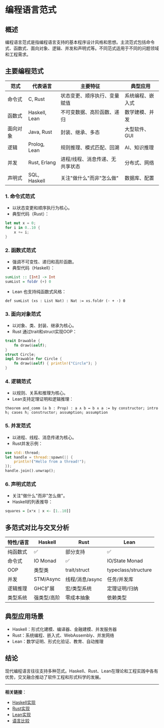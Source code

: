 # 编程语言范式

## 概述

编程语言范式是指编程语言支持的基本程序设计风格和思想。主流范式包括命令式、函数式、面向对象、逻辑、并发和声明式等。不同范式适用于不同的问题领域和工程需求。

## 主要编程范式

| 范式         | 代表语言         | 主要特征                         | 典型应用           |
|--------------|------------------|----------------------------------|--------------------|
| 命令式       | C, Rust          | 状态变更、顺序执行、变量赋值     | 系统编程、嵌入式   |
| 函数式       | Haskell, Lean    | 不可变数据、高阶函数、递归       | 数学建模、并发     |
| 面向对象     | Java, Rust       | 封装、继承、多态                 | 大型软件、GUI      |
| 逻辑         | Prolog, Lean     | 规则推理、模式匹配、回溯         | AI、知识推理       |
| 并发         | Rust, Erlang     | 进程/线程、消息传递、无共享状态   | 分布式、网络       |
| 声明式       | SQL, Haskell     | 关注"做什么"而非"怎么做"         | 数据库、配置       |

### 1. 命令式范式

- 以状态变更和顺序执行为核心。
- 典型代码（Rust）：

```rust
let mut x = 0;
for i in 0..10 {
    x += i;
}
```

### 2. 函数式范式

- 强调不可变性、递归和高阶函数。
- 典型代码（Haskell）：

```haskell
sumList :: [Int] -> Int
sumList = foldr (+) 0
```

- Lean 也支持纯函数式风格：

```lean
def sumList (xs : List Nat) : Nat := xs.foldr (· + ·) 0
```

### 3. 面向对象范式

- 以对象、类、封装、继承为核心。
- Rust 通过trait和struct实现OOP：

```rust
trait Drawable {
    fn draw(&self);
}
struct Circle;
impl Drawable for Circle {
    fn draw(&self) { println!("Circle"); }
}
```

### 4. 逻辑范式

- 以规则、关系和推理为核心。
- Lean支持定理证明和逻辑推理：

```lean
theorem and_comm (a b : Prop) : a ∧ b ↔ b ∧ a := by constructor; intro h; cases h; constructor; assumption; assumption
```

### 5. 并发范式

- 以进程、线程、消息传递为核心。
- Rust并发示例：

```rust
use std::thread;
let handle = thread::spawn(|| {
    println!("Hello from a thread!");
});
handle.join().unwrap();
```

### 6. 声明式范式

- 关注"做什么"而非"怎么做"。
- Haskell的列表推导：

```haskell
squares = [x*x | x <- [1..10]]
```

## 多范式对比与交叉分析

| 特性/语言 | Haskell         | Rust            | Lean            |
|-----------|-----------------|-----------------|-----------------|
| 纯函数式  | ✅              | 部分支持        | ✅              |
| 命令式    | IO Monad        | ✅              | IO/State Monad  |
| OOP       | 类型类          | trait/struct    | typeclass/structure |
| 并发      | STM/Async       | 线程/消息/async | 任务/并发库     |
| 逻辑推理  | GHC扩展         | 宏/类型系统     | 定理证明/归纳   |
| 类型系统  | 强类型/高阶     | 零成本抽象      | 依赖类型        |

## 典型应用场景

- Haskell：形式化建模、编译器、金融建模、并发服务器
- Rust：系统编程、嵌入式、WebAssembly、并发网络
- Lean：数学证明、形式化验证、教育、自动推理

## 结论

现代编程语言往往支持多种范式。Haskell、Rust、Lean在理论和工程实践中各有优势，交叉融合推动了软件工程和形式科学的发展。

---

**相关链接**：

- [Haskell实现](../07-Implementation/001-Haskell-Implementation.md)
- [Rust实现](../07-Implementation/002-Rust-Implementation.md)
- [Lean实现](../07-Implementation/003-Lean-Implementation.md)
- [语言比较](./002-Language-Comparison.md)
